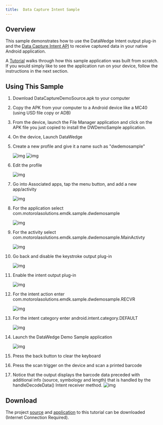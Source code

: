 ```yaml
---
title:  Data Capture Intent Sample
---
```


## Overview
This sample demonstrates how to use the DataWedge Intent output plug-in and the [Data Capture Intent API](/emdk-for-android/3-1/guide/reference/refdatacaptureintent) to receive captured data in your native Android application. 

A [Tutorial](/emdk-for-android/3-1/tutorial/tutdatacaptureintent) walks through how this sample application was built from scratch. If you would simply like to see the application run on your device, follow the instructions in the next section.

## Using This Sample

1. Download DataCaptureDemoSource.apk to your computer
2. Copy the APK from your computer to a Android device like a MC40 (using USD file copy or ADB)
3. From the device, launch the File Manager application and click on the APK file you just copied to install the DWDemoSample application.
4. On the device, Launch DataWedge
5. Create a new profile and give it a name such as "dwdemosample"

	![img](https://s3-us-west-1.amazonaws.com/launchpad-images/emdk/SampleDataIntent/2.png)
	![img](https://s3-us-west-1.amazonaws.com/launchpad-images/emdk/SampleDataIntent/4.png)
6. Edit the profile

	![img](https://s3-us-west-1.amazonaws.com/launchpad-images/emdk/SampleDataIntent/5.png)
7. Go into Associated apps, tap the menu button, and add a new app/activity

	![img](https://s3-us-west-1.amazonaws.com/launchpad-images/emdk/SampleDataIntent/7.png)
8. For the application select com.motorolasolutions.emdk.sample.dwdemosample

	![img](https://s3-us-west-1.amazonaws.com/launchpad-images/emdk/SampleDataIntent/8.png)
9. For the activity select com.motorolasolutions.emdk.sample.dwdemosample.MainActivty

	![img](https://s3-us-west-1.amazonaws.com/launchpad-images/emdk/SampleDataIntent/9.png)
10. Go back and disable the keystroke output plug-in

	![img](https://s3-us-west-1.amazonaws.com/launchpad-images/emdk/SampleDataIntent/11.png)
11. Enable the intent output plug-in

	![img](https://s3-us-west-1.amazonaws.com/launchpad-images/emdk/SampleDataIntent/12.png)
12. For the intent action enter com.motorolasolutions.emdk.sample.dwdemosample.RECVR

	![img](https://s3-us-west-1.amazonaws.com/launchpad-images/emdk/SampleDataIntent/18.png)
13. For the intent category enter android.intent.category.DEFAULT

	![img](https://s3-us-west-1.amazonaws.com/launchpad-images/emdk/SampleDataIntent/14.png)
14. Launch the DataWedge Demo Sample application

	![img](https://s3-us-west-1.amazonaws.com/launchpad-images/emdk/SampleDataIntent/17.png)
15. Press the back button to clear the keyboard
16. Press the scan trigger on the device and scan a printed barcode
17. Notice that the output displays the barcode data preceded with additional info (source, symbology and length) that is handled by the handleDecodeData() Intent receiver method.
	![img](https://s3-us-west-1.amazonaws.com/launchpad-images/emdk/SampleDataIntent/20.png)

## Download
The project [source](https://s3.amazonaws.com/emdk/Tutorials/DataCaptureDemoSource.zip) and [application](https://s3.amazonaws.com/emdk/Tutorials/DataCaptureDemoApp.apk.zip) to this tutorial can be downloaded (Internet Connection Required).

<a name="theend"></a>




